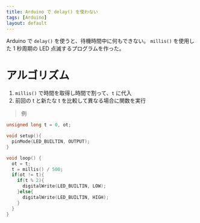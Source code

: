 ```yaml
---
title: Arduino で delay() を使わない
tags: [Arduino]
layout: default
---
```


Arduino で `delay()` を使うと、待機時間中に何もできない。
`millis()` を使用した 1 秒周期の LED 点滅するプログラムを作った。

# アルゴリズム
1. `millis()` で時間を取得し時間で割って、`t` に代入
1. 前回の t と新たな t を比較して異なる場合に関数を実行

> 例

```cpp
unsigned long t = 0, ot;

void setup(){
  pinMode(LED_BUILTIN, OUTPUT);
}

void loop() {
  ot = t;
  t = millis() / 500;
  if(ot != t){
    if(t % 2){
      digitalWrite(LED_BUILTIN, LOW);
    }else{
      digitalWrite(LED_BUILTIN, HIGH);
    }
  }
}
```